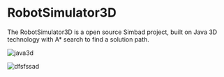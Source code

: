 # RobotSimulator3D

The RobotSimulator3D is a open source Simbad project, built on Java 3D technology with A* search to find a solution path. 

![java3d](http://code.j3d.org/j3d_org_logo.png)

![dfsfssad](https://www.ibm.com/developerworks/library/j-robots/mazeOnly.jpg)
